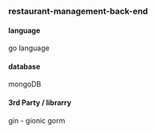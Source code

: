 ### restaurant-management-back-end

#### language
go language

#### database 
mongoDB

#### 3rd Party / librarry
gin - gionic
gorm
